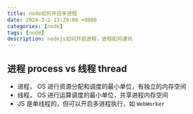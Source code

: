 ```yaml
---
title: node如何开启多进程
date: 2024-3-2 13:29:00 +0800
categories: [node]
tags: [node]
description: nodejs如何开启进程，进程如何通讯
---
```



## 进程 process vs 线程 thread
- 进程， OS 进行资源分配和调度的最小单位，有独立的内存空间
- 线程， OS 进行运算调度的最小单位，共享进程内存空间
- JS 是单线程的，但可以开启多进程执行，如 `WebWorker`
